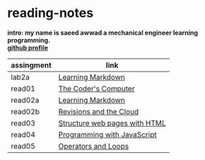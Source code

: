 # reading-notes
**intro: my name is saeed awwad a mechanical engineer learning programming.**  
**[github profile](https://github.com/awwadsaeed)**

| assingment     | link                                      |
| ---------------| ------------------------------------------|
| lab2a          | [Learning Markdown](lab2a.md)             |
| read01         | [The Coder's Computer](read01.md)         |
| read02a        | [Learning Markdown](read02a.md)           |
| read02b        | [Revisions and the Cloud](read02b.md)     |
| read03         | [Structure web pages with HTML](read03.md)|
| read04         | [Programming with JavaScript](read04.md)  |
| read05         | [Operators and Loops](read05.md)          |